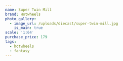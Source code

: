 ```yaml
---
name: Super Twin Mill
brand: Hotwheels
photo_gallery:
  - image_url: /uploads/diecast/super-twin-mill.jpg
    is_main: true
scale: '1:64'
purchase_price: 179
tags:
  - hotwheels
  - fantasy
---
```


